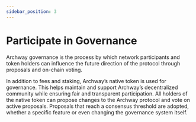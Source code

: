 ```yaml
---
sidebar_position: 3
---
```


# Participate in Governance

Archway governance is the process by which network participants and token holders can influence the future direction of the protocol through proposals and on-chain voting.

In addition to fees and staking, Archway’s native token is used for governance. This helps maintain and support Archway’s decentralized community while ensuring fair and transparent participation. All holders of the native token can propose changes to the Archway protocol and vote on active proposals. Proposals that reach a consensus threshold are adopted, whether a specific feature or even changing the governance system itself. 
